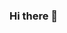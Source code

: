 ### Hi there 👋

<!--
**heavnzor/heavnzor** is a ✨ _special_ ✨ repository because its `README.md` (this file) appears on your GitHub profile.

Here are some ideas to get you started:

- 🔭 I’m currently working on surveillance agency website for my studies 
- 🌱 I’m currently learning react.JS
- 👯 I’m looking to collaborate on any project i could work like : php/sql,js,html,css, and/or wordpress/symfony/bootstrap :-)
- 🤔 I’m looking for help with nothing for now
- 💬 Ask me about php, because it's language i know the most !
- 📫 How to reach me: heavnzor@protonmail.com
- 😄 Pronouns: heav'
- ⚡ Fun fact: created my first website when i was 12 and it was about giving advices to teenagers :D
-->
